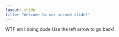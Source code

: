 ```yaml
---
layout: slide
title: "Welcome to our second slide!"
---
```

WTF am I doing dude
Use the left arrow to go back!
